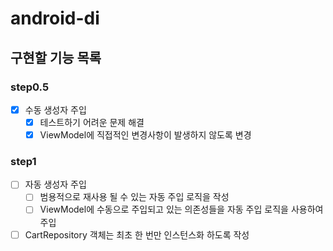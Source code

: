 # android-di

## 구현할 기능 목록

### step0.5

- [x] 수동 생성자 주입
  - [x] 테스트하기 어려운 문제 해결
  - [x] ViewModel에 직접적인 변경사항이 발생하지 않도록 변경

### step1

- [ ] 자동 생성자 주입
  - [ ] 범용적으로 재사용 될 수 있는 자동 주입 로직을 작성
  - [ ] ViewModel에 수동으로 주입되고 있는 의존성들을 자동 주입 로직을 사용하여 주입
- [ ] CartRepository 객체는 최초 한 번만 인스턴스화 하도록 작성